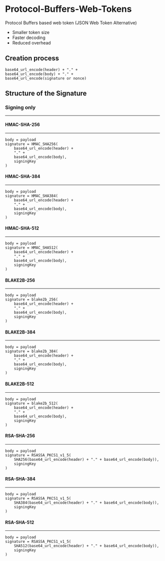 # Protocol-Buffers-Web-Tokens
Protocol Buffers based web token (JSON Web Token Alternative)

- Smaller token size
- Faster decoding
- Reduced overhead

## Creation process

```
base64_url_encode(header) + "." +
base64_url_encode(body) + "." +
base64_url_encode(signature or nonce)
```

## Structure of the Signature

### Signing only

----

#### HMAC-SHA-256

----

```
body = payload
signature = HMAC_SHA256(
	base64_url_encode(header) +
	"." +
	base64_url_encode(body),
	signingKey
)
```

#### HMAC-SHA-384

----

```
body = payload
signature = HMAC_SHA384(
	base64_url_encode(header) +
	"." +
	base64_url_encode(body),
	signingKey
)
```

#### HMAC-SHA-512

----

```
body = payload
signature = HMAC_SHA512(
	base64_url_encode(header) +
	"." +
	base64_url_encode(body),
	signingKey
)
```

#### BLAKE2B-256

----

```
body = payload
signature = blake2b_256(
	base64_url_encode(header) +
	"." +
	base64_url_encode(body),
	signingKey
)
```

#### BLAKE2B-384

----

```
body = payload
signature = blake2b_384(
	base64_url_encode(header) +
	"." +
	base64_url_encode(body),
	signingKey
)
```

#### BLAKE2B-512

----

```
body = payload
signature = blake2b_512(
	base64_url_encode(header) +
	"." +
	base64_url_encode(body),
	signingKey
)
```

#### RSA-SHA-256

----

```
body = payload
signature = RSASSA_PKCS1_v1_5(
	SHA256(base64_url_encode(header) + "." + base64_url_encode(body)),
	signingKey
)
```

#### RSA-SHA-384

----

```
body = payload
signature = RSASSA_PKCS1_v1_5(
	SHA384(base64_url_encode(header) + "." + base64_url_encode(body)),
	signingKey
)
```

#### RSA-SHA-512

----

```
body = payload
signature = RSASSA_PKCS1_v1_5(
	SHA512(base64_url_encode(header) + "." + base64_url_encode(body)),
	signingKey
)
```

<!--
### Authenticated encryption

----

#### AEAD-AES128-GCM

----

```
nonce = (12 bytes of random)
header = nonce
//Key length is 16 bytes (128 bits)
body = AES-GCM(nonce, key, payload)
```

#### AEAD-AES256-GCM

----

```
nonce = (12 bytes of random)
header = nonce
//Key length is 32 bytes (256 bits)
body = AES-GCM(nonce, key, payload)
```

#### AEAD-CHACHA20-POLY1305

----

[RFC8439](https://www.rfc-editor.org/rfc/rfc8439.html)

```
nonce = (12 bytes of random)
header = nonce
body = ChaCha20_Poly1305(nonce, key, payload)
```
-->

